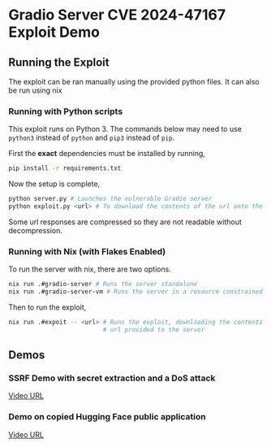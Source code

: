 # Gradio Server CVE 2024-47167 Exploit Demo

## Running the Exploit

The exploit can be ran manually using the provided python files. It can also be
run using nix

### Running with Python scripts

This exploit runs on Python 3. The commands below may need to use `python3`
instead of `python` and `pip3` instead of `pip`.

First the **exact** dependencies must be installed by running,
```bash
pip install -r requirements.txt
```

Now the setup is complete,
```bash
python server.py # Launches the vulnerable Gradio server
python exploit.py <url> # To download the contents of the url onto the server
```

Some url responses are compressed so they are not readable without decompression.

### Running with Nix (with Flakes Enabled)

To run the server with nix, there are two options.
```bash
nix run .#gradio-server # Runs the server standalone
nix run .#gradio-server-vm # Runs the server in a resource constrained vm
```

Then to run the exploit,
```bash
nix run .#expoit -- <url> # Runs the exploit, downloading the contents of the
                          # url provided to the server
```

## Demos

### SSRF Demo with secret extraction and a DoS attack

[Video URL](./videos/demo_with_nix.mp4)

### Demo on copied Hugging Face public application

[Video URL](./videos/demo_with_hugging_face_app.mp4)


